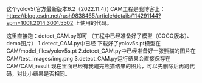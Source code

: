 这个yolov5(官方最新版本6.2（2022.11.4）) CAM工程是我博客上：https://blog.csdn.net/rush9838465/article/details/114291144?spm=1001.2014.3001.5502
上使用的代码。

这里直接跑：detect_CAM.py即可 （工程中已经准备好了模型（COCO版本）、demo图片）
1.detect_CAM.py中已经 下载好了yolov5s.pt模型在 CAM/model_files/yolov5s.pt
2.detect_CAM.py中已经准备好一张熊猫的图片在 CAM/test_images/img.png
3.detect_CAM.py运行结果会直接保存在 CAM/CAM_result    现在里面已经有我跑完熊猫结果的图片，可以先删除后再跑代码，对比小结果是否相同。
